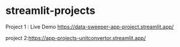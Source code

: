 # streamlit-projects 
Project 1 : Live Demo https://data-sweeper-app-project.streamlit.app/

project 2:https://app-projects-unitconvertor.streamlit.app/
